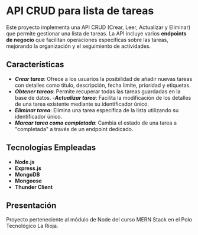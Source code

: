 # API CRUD para lista de tareas

Este proyecto implementa una API CRUD (Crear, Leer, Actualizar y Eliminar) que permite gestionar una lista de tareas. La API incluye varios **endpoints de negocio** que facilitan operaciones específicas sobre las tareas, mejorando la organización y el seguimiento de actividades.

## Características

- ***Crear tarea***: Ofrece a los usuarios la posibilidad de añadir nuevas tareas con detalles como título, descripción, fecha límite, prioridad y etiquetas.
- ***Obtener tareas***: Permite recuperar todas las tareas guardadas en la base de datos.
-***Actualizar tarea***: Facilita la modificación de los detalles de una tarea existente mediante su identificador único.
- ***Eliminar tarea***: Elimina una tarea específica de la lista utilizando su identificador único.
- ***Marcar tarea como completada***: Cambia el estado de una tarea a "completada" a través de un endpoint dedicado.

## Tecnologías Empleadas

- **Node.js**
- **Express.js**
- **MongoDB**
- **Mongoose**
- **Thunder Client**

## Presentación
Proyecto perteneciente al módulo de Node del curso MERN Stack en el Polo Tecnológico La Rioja.
